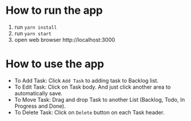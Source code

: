 # How to run the app
1. run `yarn install`
2. run `yarn start`
3. open web browser http://localhost:3000

# How to use the app
- To Add Task: Click `Add Task` to adding task to Backlog list.
- To Edit Task: Click on Task body. And just click another area to automatically save.
- To Move Task: Drag and drop Task to another List (Backlog, Todo, In Progress and Done).
- To Delete Task: Click on `Delete` button on each Task header.